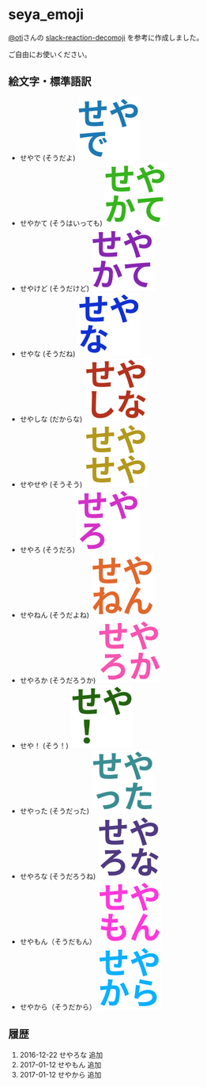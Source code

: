# seya_emoji

[@oti](https://github.com/oti)さんの [slack-reaction-decomoji](https://github.com/oti/slack-reaction-decomoji) を参考に作成しました。

ご自由にお使いください。

## 絵文字・標準語訳

 - せやで (そうだよ) ![seyade](image/seyade.png)
 - せやかて (そうはいっても) ![seyakate](image/seyakate.png)
 - せやけど (そうだけど) ![seyakedo](image/seyakedo.png)
 - せやな (そうだね) ![seyana](image/seyana.png)
 - せやしな (だからな) ![seyashina](image/seyashina.png)
 - せやせや (そうそう) ![seyaseya](image/seyaseya.png)
 - せやろ (そうだろ) ![seyaro](image/seyaro.png)
 - せやねん (そうだよね) ![seyanen](image/seyanen.png)
 - せやろか (そうだろうか) ![seyaroka](image/seyaroka.png)
 - せや！ (そう！) ![seya](image/seya.png)
 - せやった (そうだった) ![seyatta](image/seyatta.png)
 - せやろな (そうだろうね) ![seyarona](image/seyarona.png)
 - せやもん（そうだもん） ![seyamon](image/seyamon.png)
 - せやから（そうだから） ![seyakara](image/seyakara.png)

## 履歴

1. 2016-12-22 せやろな 追加
2. 2017-01-12 せやもん 追加
3. 2017-01-12 せやから 追加